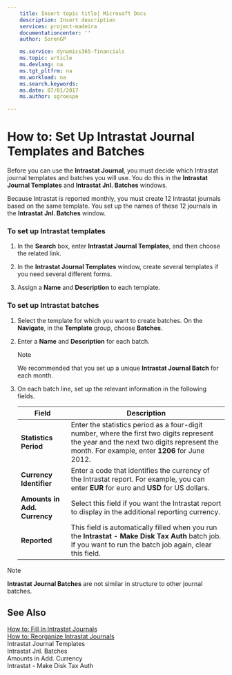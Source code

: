 ```yaml
---
    title: Insert topic title| Microsoft Docs
    description: Insert description
    services: project-madeira
    documentationcenter: ''
    author: SorenGP

    ms.service: dynamics365-financials
    ms.topic: article
    ms.devlang: na
    ms.tgt_pltfrm: na
    ms.workload: na
    ms.search.keywords:
    ms.date: 07/01/2017
    ms.author: sgroespe

---
```

# How to: Set Up Intrastat Journal Templates and Batches
Before you can use the **Intrastat Journal**, you must decide which Intrastat journal templates and batches you will use. You do this in the **Intrastat Journal Templates** and **Intrastat Jnl. Batches** windows.  
  
 Because Intrastat is reported monthly, you must create 12 Intrastat journals based on the same template. You set up the names of these 12 journals in the **Intrastat Jnl. Batches** window.  
  
### To set up Intrastat templates  
  
1.  In the **Search** box, enter **Intrastat Journal Templates**, and then choose the related link.  
  
2.  In the **Intrastat Journal Templates** window, create several templates if you need several different forms.  
  
3.  Assign a **Name** and **Description** to each template.  
  
### To set up Intrastat batches  
  
1.  Select the template for which you want to create batches. On the **Navigate**, in the **Template** group, choose **Batches**.  
  
2.  Enter a **Name** and **Description** for each batch.  
  
    > [!NOTE]  
    >  We recommended that you set up a unique **Intrastat Journal Batch** for each month.  
  
3.  On each batch line, set up the relevant information in the following fields.  
  
    |Field|Description|  
    |---------------------------------|---------------------------------------|  
    |**Statistics Period**|Enter the statistics period as a four-digit number, where the first two digits represent the year and the next two digits represent the month. For example, enter **1206** for June 2012.|  
    |**Currency Identifier**|Enter a code that identifies the currency of the Intrastat report. For example, you can enter **EUR** for euro and **USD** for US dollars.|  
    |**Amounts in Add. Currency**|Select this field if you want the Intrastat report to display in the additional reporting currency.|  
    |**Reported**|This field is automatically filled when you run the **Intrastat - Make Disk Tax Auth** batch job. If you want to run the batch job again, clear this field.|  
  
> [!NOTE]  
>  **Intrastat Journal Batches** are not similar in structure to other journal batches.  
  
## See Also  
 [How to: Fill In Intrastat Journals](../how-to-fill-in-intrastat-journals.md)   
 [How to: Reorganize Intrastat Journals](../how-to-reorganize-intrastat-journals.md)   
 Intrastat Journal Templates   
 Intrastat Jnl. Batches   
 Amounts in Add. Currency   
 Intrastat - Make Disk Tax Auth